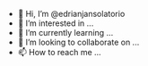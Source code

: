 - 👋 Hi, I’m @edrianjansolatorio
- 👀 I’m interested in ...
- 🌱 I’m currently learning ...
- 💞️ I’m looking to collaborate on ...
- 📫 How to reach me ...

<!---
edrianjansolatorio/edrianjansolatorio is a ✨ special ✨ repository because its `README.md` (this file) appears on your GitHub profile.
You can click the Preview link to take a look at your changes.
--->
